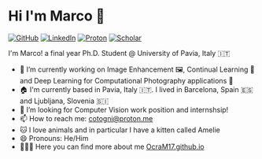 # Hi I'm Marco 👋

[![GitHub](https://img.shields.io/badge/github-%23121011.svg?style=for-the-badge&logo=github&logoColor=white)](https://www.github.com/OcraM17)
[![LinkedIn](https://img.shields.io/badge/LinkedIn-0077B5?style=for-the-badge&logo=linkedin&logoColor=white)](https://www.linkedin.com/in/marco-cotogni/)
[![Proton](https://img.shields.io/badge/ProtonMail-9B89CC?style=for-the-badge&logo=protonmail&logoColor=white)](cotogni@proton.me)
[![Scholar](https://img.shields.io/badge/Google%20Scholar-007AB5?style=for-the-badge&logo=google&logoColor=white)](https://scholar.google.com/citations?user=8PUz5lAAAAAJ&hl=it)

I'm Marco! a final year Ph.D. Student @ University of Pavia, Italy 🇮🇹

- 🔭 I’m currently working on Image Enhancement 🖼️, Continual Learning 🔁 and Deep Learning for Computational Photography applications 📸 
- 🏠 I'm currently based in Pavia, Italy 🇮🇹. I lived in Barcelona, Spain 🇪🇸 and Ljubljana, Slovenia 🇸🇮 
- 🤔 I’m looking for Computer Vision work position and internshsip!
- 📫 How to reach me: cotogni@proton.me
- 🐱 I love animals and in particular I have a kitten called Amelie
- 😄 Pronouns: He/Him
- 🕵🏻‍♂️ Here you can find more about me [OcraM17.github.io](https://OcraM17.github.io)
<!--
**OcraM17/OcraM17** is a ✨ _special_ ✨ repository because its `README.md` (this file) appears on your GitHub profile.

Here are some ideas to get you started:

- 🔭 I’m currently working on ...
- 🌱 I’m currently learning ...
- 👯 I’m looking to collaborate on ...
- 🤔 I’m looking for help with ...
- 💬 Ask me about ...
- 📫 How to reach me: ...
- 😄 Pronouns: ...
- ⚡ Fun fact: ...
-->

